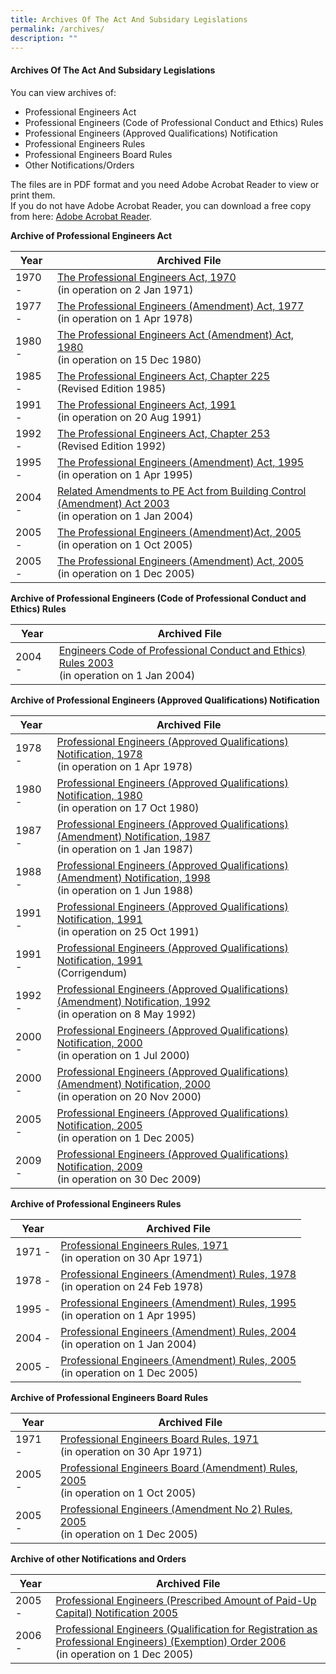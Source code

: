 ```yaml
---
title: Archives Of The Act And Subsidary Legislations
permalink: /archives/
description: ""
---
```

#### Archives Of The Act And Subsidary Legislations

You can view archives of:  

*   Professional Engineers Act
*   Professional Engineers (Code of Professional Conduct and Ethics) Rules
*   Professional Engineers (Approved Qualifications) Notification
*   Professional Engineers Rules
*   Professional Engineers Board Rules
*   Other Notifications/Orders

The files are in PDF format and you need Adobe Acrobat Reader to view or print them. <br>
If you do not have Adobe Acrobat Reader, you can download a free copy from here: [Adobe Acrobat Reader](http://get.adobe.com/reader/).

**Archive of Professional Engineers Act**

| Year | Archived File  |
| -------- | -------- |
| 1970 -|  [The Professional Engineers Act, 1970](/files/Archives/peact70.pdf) <br>(in operation on 2 Jan 1971)|
| 1977 -|  [The Professional Engineers (Amendment) Act, 1977](/files/Archives/peact77.pdf) <br>(in operation on 1 Apr 1978)|
| 1980 -|  [The Professional Engineers Act (Amendment) Act, 1980](/files/Archives/peact80.pdf) <br>(in operation on 15 Dec 1980)|
| 1985 -|  [The Professional Engineers Act, Chapter 225](/files/Archives/peact85.pdf) <br>(Revised Edition 1985)|
| 1991 -|  [The Professional Engineers Act, 1991](/files/Archives/peact91.pdf) <br>(in operation on 20 Aug 1991)|
| 1992 -|  [The Professional Engineers Act, Chapter 253](/files/Archives/peact92.pdf) <br>(Revised Edition 1992)|
| 1995 -|  [The Professional Engineers (Amendment) Act, 1995](/files/Archives/peact95.pdf) <br>(in operation on 1 Apr 1995)|
| 2004 -|  [Related Amendments to PE Act from Building Control (Amendment) Act 2003](/files/Archives/peact04.pdf) <br>(in operation on 1 Jan 2004)|
| 2005 -|  [The Professional Engineers (Amendment)Act, 2005](/files/Archives/peact05.pdf) <br>(in operation on 1 Oct 2005)|
| 2005 -|  [The Professional Engineers (Amendment) Act, 2005](/files/Archives/peact05a.pdf) <br>(in operation on 1 Dec 2005)|


**Archive of Professional Engineers (Code of Professional Conduct and Ethics) Rules**

| Year | Archived File  |
| -------- | -------- |
| 2004 -|  [Engineers Code of Professional Conduct and Ethics) Rules 2003](/files/Archives/pecode04.pdf) <br>(in operation on 1 Jan 2004)|


**Archive of Professional Engineers (Approved Qualifications) Notification**

| Year | Archived File  |
| -------- | -------- |
| 1978 -| [Professional Engineers (Approved Qualifications) Notification, 1978](/files/Archives/penotif78.pdf) <br>(in operation on 1 Apr 1978)|
| 1980 -| [Professional Engineers (Approved Qualifications) Notification, 1980](/files/Archives/penotif80.pdf) <br>(in operation on 17 Oct 1980)|
| 1987 -| [Professional Engineers (Approved Qualifications) (Amendment) Notification, 1987](/files/Archives/penotif87.pdf) <br>(in operation on 1 Jan 1987)|
| 1988 -| [Professional Engineers (Approved Qualifications) (Amendment) Notification, 1998](/files/Archives/penotif88.pdf) <br>(in operation on 1 Jun 1988)|
| 1991 -| [Professional Engineers (Approved Qualifications) Notification, 1991](/files/Archives/penotif91.pdf) <br>(in operation on 25 Oct 1991)|
| 1991 -| [Professional Engineers (Approved Qualifications) Notification, 1991](/files/Archives/penotif91c.pdf) <br>(Corrigendum)|
| 1992 -| [Professional Engineers (Approved Qualifications) (Amendment) Notification, 1992](/files/Archives/penotif92.pdf) <br>(in operation on 8 May 1992)|
| 2000 -| [Professional Engineers (Approved Qualifications) Notification, 2000](/files/Archives/pen00.pdf) <br>(in operation on 1 Jul 2000)|
| 2000 -| [Professional Engineers (Approved Qualifications) (Amendment) Notification, 2000](/files/Archives/pen00a.pdf) <br>(in operation on 20 Nov 2000)|
| 2005 -| [Professional Engineers (Approved Qualifications) Notification, 2005](/files/Archives/pen05.pdf) <br>(in operation on 1 Dec 2005)|
| 2009 -| [Professional Engineers (Approved Qualifications) Notification, 2009](/files/Archives/pen09.pdf) <br>(in operation on 30 Dec 2009)|


**Archive of Professional Engineers Rules**

| Year | Archived File  |
| -------- | -------- |
| 1971 -|  [Professional Engineers Rules, 1971](/files/Archives/perule71.pdf) <br>(in operation on 30 Apr 1971)|
| 1978 -|  [Professional Engineers (Amendment) Rules, 1978](/files/Archives/perule71a.pdf) <br>(in operation on 24 Feb 1978)|
| 1995 -|  [Professional Engineers (Amendment) Rules, 1995](/files/Archives/perule95.pdf) <br>(in operation on 1 Apr 1995)|
| 2004 -|  [Professional Engineers (Amendment) Rules, 2004](/files/Archives/perules04.pdf) <br>(in operation on 1 Jan 2004)|
| 2005 -|  [Professional Engineers (Amendment) Rules, 2005](/files/Archives/perules05.pdf) <br>(in operation on 1 Dec 2005)|


**Archive of Professional Engineers Board Rules**

| Year | Archived File  |
| -------- | -------- |
| 1971 -|  [Professional Engineers Board Rules, 1971](/files/Archives/pebrule71.pdf) <br>(in operation on 30 Apr 1971)|
| 2005 -|  [Professional Engineers Board (Amendment) Rules, 2005](/files/Archives/pebrule05.pdf) <br>(in operation on 1 Oct 2005)|
| 2005 -|  [Professional Engineers (Amendment No 2) Rules, 2005](/files/Archives/pebrule05a.pdf) <br>(in operation on 1 Dec 2005)|


**Archive of other Notifications and Orders**

| Year | Archived File  |
| -------- | -------- |
| 2005 -|  [Professional Engineers (Prescribed Amount of Paid-Up Capital) Notification 2005](/files/Archives/paid-up.pdf)|
| 2006 -|  [Professional Engineers (Qualification for Registration as Professional Engineers) (Exemption) Order 2006](/files/Archives/exempt-ord.pdf) <br>(in operation on 1 Dec 2005)|